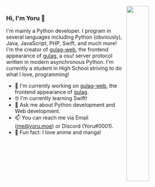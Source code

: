 <img align="right" width="35%" src="https://osu.yoru.moe/static/images/pippi.png" />

### Hi, I'm Yoru 👋

I'm mainly a Python developer. I program in several languages including Python (obviously), Java, JavaScript, PHP, Swift, and much more! I'm the creator of [gulag-web](https://github.com/Yo-ru/gulag-web), the frontend appearance of [gulag](https://github.com/cmyui/gulag), a osu! server protocol written in modern asynchronous Python. I'm currently a student in High School striving to do what I love, programming!

- 🚀  I'm currently working on [gulag-web](https://github.com/Yo-ru/gulag-web), the frontend appearance of [gulag](https://github.com/cmyui/gulag).
- 🤓  I'm currently learning Swift!
- 💬  Ask me about Python development and Web development.
- 📫  You can reach me via Email (me@yoru.moe) or Discord (Yoru#0001).
- 💢  Fun fact: I love anime and manga!
